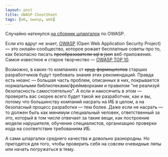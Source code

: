 ```yaml
---
layout: post
title: OWASP CheatSheet
tags: [иб, owasp, web]
---
```

Случайно наткнулся [на сборник шпаргалок](https://cheatsheetseries.owasp.org) по OWASP.

Если кто вдруг не знает, [OWASP](https://en.wikipedia.org/wiki/OWASP) (Open Web Application Security Project) — это онлайн-сообщество, которое рожает бесплатные советы про то, как безопасно писать ~~преобразователи sql в json~~ веб-приложения. Самое известное и старое творчество — [OWASP TOP 10](https://owasp.org/www-project-top-ten/).

Возможно, в каких-то компаниях от ~~круд-формошлепов~~ старших разработчиков будут требовать знания этих рекомендаций. Правда есть нюанс — большая часть проблем, описанных в них, покрывается нормальными библиотеками/фреймворками и правилом "не реализуй безопасность самостоятельно". А если и накосячить в этом — проверять вас скорее всего будет такой же разработчик, как и вы, потому что большинству компаний насрать на ИБ в целом, а на безопасный процесс разработки — тем более. Даже если не насрать — то должен быть как минимум специальный человек, ответственный за это, который в том числе отвечает за такие вещи, как построение модели нарушителя, обучение специалистов, организацию проверки кода на соответствие требованиям ИБ.

А сами шпаргалки среднего качества и довольно разнородны. Но пригодятся для того, чтобы проверить себя на совсем очевидные ляпы или начать погружаться в тему.

